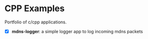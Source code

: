 # CPP Examples
Portfolio of c/cpp applications.

- [x] **mdns-logger**: a simple logger app to log incoming mdns packets
